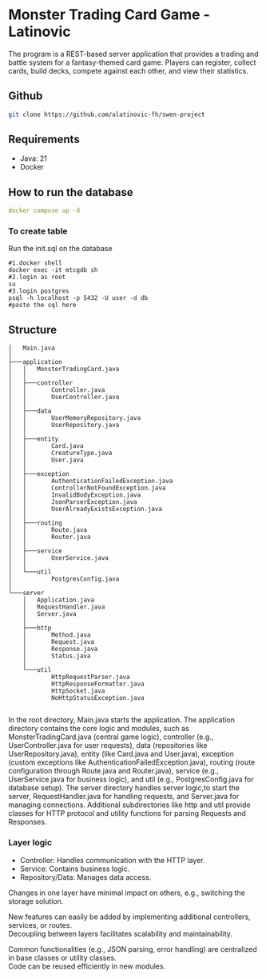 # Monster Trading Card Game - Latinovic

The program is a REST-based server application that provides a trading and battle
system for a fantasy-themed card game. Players can register, collect cards, build
decks, compete against each other, and view their statistics.
 
## Github

```bash
git clone https://github.com/alatinovic-fh/swen-project
```

## Requirements
- Java: 21
- Docker

## How to run the database
```yaml
docker compose up -d
```
### To create table
Run the init.sql on the database
```shell
#1.docker shell
docker exec -it mtcgdb sh
#2.login as root
su
#3.login postgres
psql -h localhost -p 5432 -U user -d db
#paste the sql here
```

## Structure

```
│   Main.java
│
├───application
│   │   MonsterTradingCard.java
│   │
│   ├───controller
│   │       Controller.java
│   │       UserController.java
│   │
│   ├───data
│   │       UserMemoryRepository.java
│   │       UserRepository.java
│   │
│   ├───entity
│   │       Card.java
│   │       CreatureType.java
│   │       User.java
│   │
│   ├───exception
│   │       AuthenticationFailedException.java
│   │       ControllerNotFoundException.java
│   │       InvalidBodyException.java
│   │       JsonParserException.java
│   │       UserAlreadyExistsException.java
│   │
│   ├───routing
│   │       Route.java
│   │       Router.java
│   │
│   ├───service
│   │       UserService.java
│   │
│   └───util
│           PostgresConfig.java
│
└───server
    │   Application.java
    │   RequestHandler.java
    │   Server.java
    │
    ├───http
    │       Method.java
    │       Request.java
    │       Response.java
    │       Status.java
    │
    └───util
            HttpRequestParser.java
            HttpResponseFormatter.java
            HttpSocket.java
            NoHttpStatusException.java


```


In the root directory, Main.java starts the
application. The application directory contains the core logic and modules,
such as MonsterTradingCard.java (central game logic), controller
(e.g., UserController.java for user requests),
data (repositories like UserRepository.java),
entity (like Card.java and User.java),
exception (custom exceptions like AuthenticationFailedException.java),
routing (route configuration through Route.java and Router.java),
service (e.g., UserService.java for business logic),
and util (e.g., PostgresConfig.java for database setup).
The server directory handles server logic,to start the server,
RequestHandler.java for handling requests,
and Server.java for managing connections.
Additional subdirectories like http and util provide classes for
HTTP protocol and utility functions for parsing Requests and Responses.

### Layer logic

* Controller: Handles communication with the HTTP layer.
* Service: Contains business logic.
* Repository/Data: Manages data access.

Changes in one layer have minimal impact on others, e.g., switching the storage solution.

New features can easily be added by implementing additional controllers, services, or routes.  
Decoupling between layers facilitates scalability and maintainability.

Common functionalities (e.g., JSON parsing, error handling) are centralized in base classes or utility classes.  
Code can be reused efficiently in new modules.